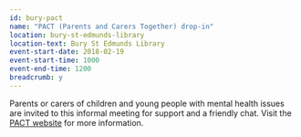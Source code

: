 ```yaml
---
id: bury-pact
name: "PACT (Parents and Carers Together) drop-in"
location: bury-st-edmunds-library
location-text: Bury St Edmunds Library
event-start-date: 2018-02-19
event-start-time: 1000
event-end-time: 1200
breadcrumb: y
---
```


Parents or carers of children and young people with mental health issues are invited to this informal meeting for support and a friendly chat. Visit the [PACT website](https://www.parentsandcarerstogether.uk/) for more information.

